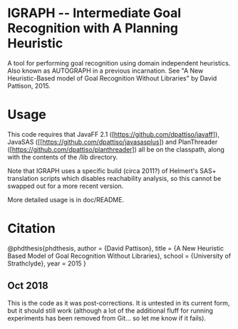 # IGRAPH -- Intermediate Goal Recognition with A Planning Heuristic
A tool for performing goal recognition using domain independent heuristics. Also known as AUTOGRAPH in a previous incarnation. See "A New Heuristic-Based model of Goal Recognition Without Libraries" by David Pattison, 2015.

# Usage
This code requires that JavaFF 2.1 ([https://github.com/dpattiso/javaff]), JavaSAS ([[https://github.com/dpattiso/javasasplus]) and PlanThreader ([https://github.com/dpattiso/planthreader]) all be on the classpath, along with the contents of the /lib directory.

Note that IGRAPH uses a specific build (circa 2011?) of Helmert's SAS+ translation scripts which disables reachability analysis, so this cannot be swapped out for a more recent version.

More detailed usage is in doc/README.

# Citation
@phdthesis{phdthesis,
  author       = {David Pattison}, 
  title        = {A New Heuristic Based Model of Goal Recognition Without Libraries},
  school       = {University of Strathclyde},
  year         = 2015
}

## Oct 2018
This is the code as it was post-corrections. It is untested in its current form, but it should still work (although a lot of the additional fluff for running experiments has been removed from Git... so let me know if it fails).
